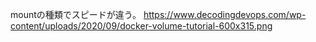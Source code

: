 

mountの種類でスピードが違う。
https://www.decodingdevops.com/wp-content/uploads/2020/09/docker-volume-tutorial-600x315.png


